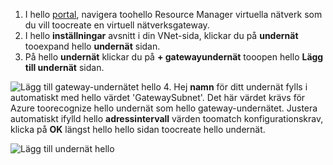 1. I hello [portal](http://portal.azure.com), navigera toohello Resource Manager virtuella nätverk som du vill toocreate en virtuell nätverksgateway.
2. I hello **inställningar** avsnitt i din VNet-sida, klickar du på **undernät** tooexpand hello **undernät** sidan.
3. På hello **undernät** klickar du på **+ gatewayundernät** tooopen hello **Lägg till undernät** sidan. 

  ![Lägg till gateway-undernätet hello](./media/vpn-gateway-add-gwsubnet-p2s-rm-portal-include/addgwsubnet.png "lägga till hello gateway-undernät")
4. Hej **namn** för ditt undernät fylls i automatiskt med hello värdet 'GatewaySubnet'. Det här värdet krävs för Azure toorecognize hello undernät som hello gateway-undernätet. Justera automatiskt ifylld hello **adressintervall** värden toomatch konfigurationskrav, klicka på **OK** längst hello hello sidan toocreate hello undernät.

  ![Lägg till undernät hello](./media/vpn-gateway-add-gwsubnet-p2s-rm-portal-include/p2sgwsub.png "hello undernätet")
